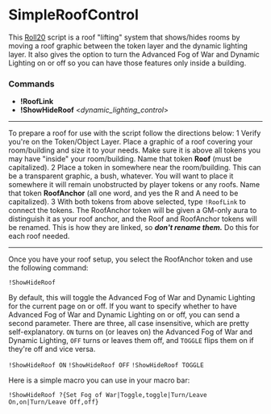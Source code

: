 # SimpleRoofControl

This [Roll20](http://roll20.net/) script is a roof "lifting" system that shows/hides rooms by moving a roof graphic between the token layer and the dynamic lighting layer. It also gives the option to turn the Advanced Fog of War and Dynamic Lighting on or off so you can have those features only inside a building.

### Commands
* **!RoofLink**
* **!ShowHideRoof** <_dynamic_lighting_control_>

---
To prepare a roof for use with the script follow the directions below:
1 Verify you're on the Token/Object Layer. Place a graphic of a roof covering your room/building and size it to your needs. Make sure it is above all tokens you may have "inside" your room/building. Name that token **Roof** (must be capitalized).
2 Place a token in somewhere near the room/building. This can be a transparent graphic, a bush, whatever. You will want to place it somewhere it will remain unobstructed by player tokens or any roofs. Name that token **RoofAnchor** (all one word, and yes the R and A need to be capitalized).
3 With both tokens from above selected, type `!RoofLink` to connect the tokens. The RoofAnchor token will be given a GM-only aura to distinguish it as your roof anchor, and the Roof and RoofAnchor tokens will be renamed. This is how they are linked, so ***don't rename them.***
Do this for each roof needed.

---

Once you have your roof setup, you select the RoofAnchor token and use the following command:

```!ShowHideRoof```

By default, this will toggle the Advanced Fog of War and Dynamic Lighting for the current page on or off. If you want to specify whether to have Advanced Fog of War and Dynamic Lighting on or off, you can send a second parameter. There are three, all case insensitive, which are pretty self-explanatory. `ON` turns on (or leaves on) the Advanced Fog of War and Dynamic Lighting, `OFF` turns or leaves them off, and `TOGGLE` flips them on if they're off and vice versa.

```!ShowHideRoof ON```
```!ShowHideRoof OFF```
```!ShowHideRoof TOGGLE```

Here is a simple macro you can use in your macro bar:

```!ShowHideRoof ?{Set Fog of War|Toggle,toggle|Turn/Leave On,on|Turn/Leave Off,off}```
